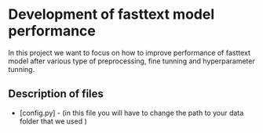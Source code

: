 # Development of fasttext model performance

In this project we want to focus on how to improve performance of fasttext model after various type of preprocessing, fine tunning and hyperparameter tunning.

## Description of files

- [config.py] - (in this file you will have to change the path to your data folder that we used )
